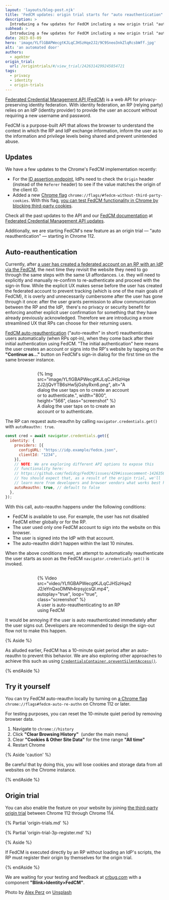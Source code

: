 ```yaml
---
layout: 'layouts/blog-post.njk'
title: 'FedCM updates: origin trial starts for "auto reauthentication"'
description: >
  Introducing a few updates for FedCM including a new origin trial "auto reauthentication", which reauthenticates users automatically (when RPs opt-in), when they come back after their initial authentication using FedCM.
subhead: >
  Introducing a few updates for FedCM including a new origin trial "auto reauthentication".
date: 2023-03-09
hero: 'image/YLflGBAPWecgtKJLqCJHSzHqe2J2/9C9Sneo3nkZlqRcsbWff.jpg'
alt: 'an automated door'
authors:
  - agektmr
origin_trial:
  url: /origintrials/#/view_trial/2426314299245854721
tags:
  - privacy
  - identity
  - origin-trials
---
```


[Federated Credential Management API (FedCM)](/docs/privacy-sandbox/fedcm/) is a
web API for privacy-preserving identity federation. With identity federation, an
RP (relying party) relies on an IdP (identity provider) to provide the user an
account without requiring a new username and password.

FedCM is a purpose-built API that allows the browser to understand the context
in which the RP and IdP exchange information, inform the user as to the
information and privilege levels being shared and prevent unintended abuse.

## Updates

We have a few updates to the Chrome's FedCM implementation recently:

* For the [ID assertion
  endpoint](/docs/privacy-sandbox/fedcm/#id-assertion-endpoint), IdPs need to
  check the `Origin` header (instead of the `Referer` header) to see if the
  value matches the origin of the client ID.
* Added a new [Chrome flag](/docs/web-platform/chrome-flags/)
  `chrome://flags/#fedcm-without-third-party-cookies`. With this flag, [you can
  test FedCM functionality in Chrome by blocking third-party
  cookies](/docs/privacy-sandbox/fedcm/#block-third-party-cookies).

Check all the past updates to the API and our [FedCM
documentation](/docs/privacy-sandbox/fedcm/) at [Federated Credential Management
API updates](/docs/privacy-sandbox/fedcm-updates/).

Additionally, we are starting FedCM's new feature as an origin trial — "auto
reauthentication" — starting in Chrome 112.

## Auto-reauthentication

Currently, after [a user has created a federated account on an RP with an IdP
via the FedCM](/docs/privacy-sandbox/fedcm/#sign-in), the next time they revisit
the website they need to go through the same steps with the same UI affordances.
i.e. they will need to explicitly and manually re-confirm to re-authenticate and
proceed with the sign-in flow. While the explicit UX makes sense before the user
has created the federated account to prevent tracking (which is one of the main
goals of FedCM), it is overly and unnecessarily cumbersome after the user has
gone through it once: after the user grants permission to allow communication
between the RP and the IdP,  there's no privacy or security benefit for
enforcing another explicit user confirmation for something that they have
already previously acknowledged. Therefore we are introducing a more streamlined
UX that RPs can choose for their returning users.

[FedCM auto-reauthentication](https://github.com/fedidcg/FedCM/issues/429)
("auto-reauthn" in short) reauthenticates users automatically (when RPs opt-in),
when they come back after their initial authentication using FedCM. "The initial
authentication" here means the user creates an account or signs into the RP's
website by tapping on the **"Continue as..."** button on FedCM's sign-in dialog
for the first time on the same browser instance.

<figure style="width: 300px; margin: auto; margin-top: 2em;">
  {% Img
    src="image/YLflGBAPWecgtKJLqCJHSzHqe2J2/jQvYTB6sHw5jGshyRxn6.png",
    alt="A dialog the user taps on to create an account or to authenticate.", width="800", height="566", class="screenshot"
  %}
  <figcaption>A dialog the user taps on to create an account or to authenticate.</figcaption>
</figure>

The RP can request auto-reauthn by calling `navigator.credentials.get()` with `autoReauthn: true`.

```js
const cred = await navigator.credentials.get({
  identity: {
    providers: [{
      configURL: "https://idp.example/fedcm.json",
      clientId: "1234",
    }],
    // NOTE: We are exploring different API options to expose this
    // functionality here:
    // https://github.com/fedidcg/FedCM/issues/429#issuecomment-1426358523
    // You should expect that, as a result of the origin trial, we'll
    // learn more from developers and browser vendors what works best here.
    autoReauthn: true, // default to false
  },
});

```

With this call, auto-reauthn happens under the following conditions:

* FedCM is available to use. For example, the user has not disabled FedCM either
  globally or for the RP.
* The user used only one FedCM account to sign into the website on this browser.
* The user is signed into the IdP with that account.
* The auto-reauthn didn't happen within the last 10 minutes.

When the above conditions meet, an attempt to automatically reauthenticate the
user starts as soon as the FedCM `navigator.credentials.get()` is invoked.


<figure style="width: 300px; margin: auto; margin-top: 2em;">
  {% Video
    src="video/YLflGBAPWecgtKJLqCJHSzHqe2J2/eYnQxoDMNh4rpsyjcsQI.mp4",
    autoplay="true", loop="true", class="screenshot"
  %}
  <figcaption>A user is auto-reauthenticating to an RP using FedCM</figcaption>
</figure>

It would be annoying if the user is auto reauthenticated immediately after the
user signs out.  Developers are recommended to design the sign-out flow not to
make this happen.

{% Aside %}

As alluded earlier, FedCM has a 10-minute quiet period after an auto-reauthn to
prevent this behavior. We are also exploring other approaches to achieve this
such as using
[`CredentialsContainer.preventSilentAccess()`](https://developer.mozilla.org/docs/Web/API/CredentialsContainer/preventSilentAccess).

{% endAside %}

## Try it yourself

You can try FedCM auto-reauthn locally by turning on [a Chrome
flag](/docs/web-platform/chrome-flags/) `chrome://flags#fedcm-auto-re-authn` on
Chrome 112 or later.

For testing purposes, you can reset the 10-minute quiet period by removing
browser data.

1.  Navigate to `chrome://history`
2.  Click **"Clear Browsing History"**  (under the main menu)
3.  Clear **"Cookies & Other Site Data"** for the time range **"All time"**
4.  Restart Chrome

{% Aside 'caution' %}

Be careful that by doing this, you will lose cookies and storage data from all
websites on the Chrome instance.

{% endAside %}

## Origin trial

You can also enable the feature on your website by joining [the third-party
origin trial](/docs/web-platform/third-party-origin-trials/) between Chrome 112
through Chrome 114.

{% Partial 'origin-trials.md' %}

{% Partial 'origin-trial-3p-register.md' %}

{% Aside %}

If FedCM is executed directly by an RP without loading an IdP's scripts, the RP
must register their origin by themselves for the origin trial.

{% endAside %}

We are waiting for your testing and feedback at [crbug.com](http://crbug.com/)
with a component **"Blink>Identity>FedCM"**.

Photo by [Alex
Perz](https://unsplash.com/es/@adventureregistry?utm_source=unsplash&utm_medium=referral&utm_content=creditCopyText)
on
[Unsplash](https://unsplash.com/photos/ysgELOy_t0c?utm_source=unsplash&utm_medium=referral&utm_content=creditCopyText)
